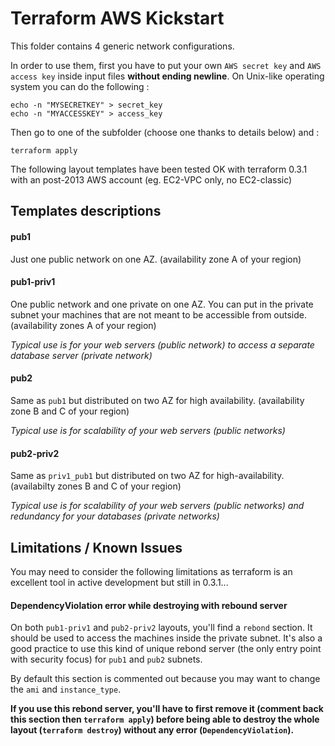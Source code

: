 # Terraform AWS Kickstart

This folder contains 4 generic network configurations.

In order to use them, first you have to put your own `AWS secret key` and 
`AWS access key` inside input files **without ending newline**.
On Unix-like operating system you can do the following :

    echo -n "MYSECRETKEY" > secret_key
    echo -n "MYACCESSKEY" > access_key

Then go to one of the subfolder (choose one thanks to details below) and :

    terraform apply

The following layout templates have been tested OK with terraform 0.3.1 with
an post-2013 AWS account (eg. EC2-VPC only, no EC2-classic)

## Templates descriptions

#### pub1

Just one public network on one AZ.
(availability zone A of your region)

#### pub1-priv1

One public network and one private on one AZ.
You can put in the private subnet your machines that are not meant to be
accessible from outside.
(availability zones A of your region)

*Typical use is for your web servers (public network) to access a separate
database server (private network)*

#### pub2

Same as `pub1` but distributed on two AZ for high availability.
(availability zone B and C of your region)

*Typical use is for scalability of your web servers (public networks)*

#### pub2-priv2

Same as `priv1_pub1` but distributed on two AZ for high-availability.
(availabilty zones B and C of your region)

*Typical use is for scalability of your web servers (public networks) and
redundancy for your databases (private networks)*

## Limitations / Known Issues

You may need to consider the following limitations as terraform is an excellent
tool in active development but still in 0.3.1...

#### DependencyViolation error while destroying with rebound server

On both `pub1-priv1` and `pub2-priv2` layouts, you'll find a `rebond` section.
It should be used to access the machines inside the private subnet. It's also 
a good practice to use this kind of unique rebond server (the only entry point 
with security focus) for `pub1` and `pub2` subnets.

By default this section is commented out because you may want to change the 
`ami` and `instance_type`.

**If you use this rebond server, you'll have to first remove it (comment
back this section then `terraform apply`) before being able to destroy the 
whole layout (`terraform destroy`) without any error (`DependencyViolation`).**



